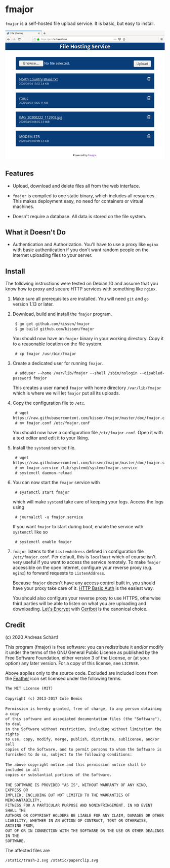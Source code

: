 # fmajor

`fmajor` is a self-hosted file upload service. It is basic, but easy
to install.

![Screenshot of fmajor running in Firefox](doc/screenshot.png)

## Features

* Upload, download and delete files all from the web interface.

* `fmajor` is compiled to one static binary, which includes all
  resources. This makes deployment easy, no need for containers
  or virtual machines.

* Doesn't require a database. All data is stored on the file system.

## What it Doesn't Do

* Authentication and Authorization. You'll have to use a proxy like
  `nginx` with basic authentication if you don't want random people on
  the internet uploading files to your server.

## Install

The following instructions were tested on Debian 10 and assume that
you know how to proxy and secure HTTP services with something like
`nginx`.

1. Make sure all prerequisites are installed. You will need `git` and
   `go` version 1.13 or later.

2. Download, build and install the `fmajor` program.

		$ go get github.com/kissen/fmajor
		$ go build github.com/kissen/fmajor

   You should now have an `fmajor` binary in your working directory.
   Copy it to a reasonable location on the file system.

		# cp fmajor /usr/bin/fmajor

3. Create a dedicated user for running `fmajor`.

		# adduser --home /var/lib/fmajor --shell /sbin/nologin --disabled-password fmajor

   This creates a user named `fmajor` with home directory `/var/lib/fmajor`
   which is where we will let `fmajor` put all its uploads.

4. Copy the configuration file to `/etc`.

		# wget https://raw.githubusercontent.com/kissen/fmajor/master/doc/fmajor.conf
		# mv fmajor.conf /etc/fmajor.conf

   You should now have a configuration file `/etc/fmajor.conf`. Open
   it with a text editor and edit it to your liking.

5. Install the `systemd` service file.

		# wget https://raw.githubusercontent.com/kissen/fmajor/master/doc/fmajor.service
		# mv fmajor.service /lib/systemd/system/fmajor.service
		# systemctl daemon-reload

6. You can now start the `fmajor` service with

		# systemctl start fmajor

   which will make `systemd` take care of keeping your logs. Access
   the logs using

		# journalctl -u fmajor.service

   If you want `fmajor` to start during boot, enable the service with
   `systemctl` like so

		# systemctl enable fmajor


7. `fmajor` listens to the `ListenAddress` defined in configuration
   file `/etc/fmajor.conf`. Per default, this is `localhost` which of
   course isn't very useful if you want to access the service
   remotely. To make `fmajor` accessible on the open internet,
   configure your reverse proxy (e.g. `nginx`) to forward requests to
   `ListenAddress`.

   Because `fmajor` doesn't have any access control built in, you should
   have your proxy take care of it. [HTTP Basic Auth](https://docs.nginx.com/nginx/admin-guide/security-controls/configuring-http-basic-authentication/)
   is the easiest way.

   You should also configure your reverse proxy to use HTTPS, otherwise
   third parties will be able to listen on what you are uploading
   and downloading. [Let's Encrypt](https://letsencrypt.org/) with
   [Certbot](https://certbot.eff.org/) is the canonical choice.

## Credit

(c) 2020 Andreas Schärtl

This program (fmajor) is free software: you can redistribute it and/or
modify it under the terms of the GNU General Public License as
published by the Free Software Foundation, either version 3 of the
License, or (at your option) any later version. For a copy of this
license, see `LICENSE`.

Above applies only to the source code. Excluded are included icons
from the [Feather](https://feathericons.com/) icon set licensed
under the following terms.

	The MIT License (MIT)

	Copyright (c) 2013-2017 Cole Bemis

	Permission is hereby granted, free of charge, to any person obtaining a copy
	of this software and associated documentation files (the "Software"), to deal
	in the Software without restriction, including without limitation the rights
	to use, copy, modify, merge, publish, distribute, sublicense, and/or sell
	copies of the Software, and to permit persons to whom the Software is
	furnished to do so, subject to the following conditions:

	The above copyright notice and this permission notice shall be included in all
	copies or substantial portions of the Software.

	THE SOFTWARE IS PROVIDED "AS IS", WITHOUT WARRANTY OF ANY KIND, EXPRESS OR
	IMPLIED, INCLUDING BUT NOT LIMITED TO THE WARRANTIES OF MERCHANTABILITY,
	FITNESS FOR A PARTICULAR PURPOSE AND NONINFRINGEMENT. IN NO EVENT SHALL THE
	AUTHORS OR COPYRIGHT HOLDERS BE LIABLE FOR ANY CLAIM, DAMAGES OR OTHER
	LIABILITY, WHETHER IN AN ACTION OF CONTRACT, TORT OR OTHERWISE, ARISING FROM,
	OUT OF OR IN CONNECTION WITH THE SOFTWARE OR THE USE OR OTHER DEALINGS IN THE
	SOFTWARE.

The affected files are

	/static/trash-2.svg /static/paperclip.svg
